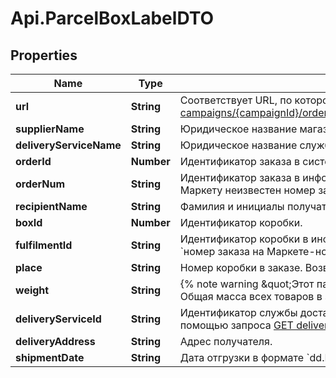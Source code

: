 # Api.ParcelBoxLabelDTO

## Properties

Name | Type | Description | Notes
------------ | ------------- | ------------- | -------------
**url** | **String** | Соответствует URL, по которому выполняется запрос [GET campaigns/{campaignId}/orders/{orderId}/delivery/shipments/{shipmentId}/boxes/{boxId}/label](../../reference/orders/generateOrderLabel.md).  | 
**supplierName** | **String** | Юридическое название магазина. | 
**deliveryServiceName** | **String** | Юридическое название службы доставки. | 
**orderId** | **Number** | Идентификатор заказа в системе Маркета. | 
**orderNum** | **String** | Идентификатор заказа в информационной системе магазина.  Совпадает с &#x60;orderId&#x60;, если Маркету неизвестен номер заказа в системе магазина.  | 
**recipientName** | **String** | Фамилия и инициалы получателя заказа. | 
**boxId** | **Number** | Идентификатор коробки. | 
**fulfilmentId** | **String** | Идентификатор коробки в информационной системе магазина.  Возвращается в формате: &#x60;номер заказа на Маркете-номер коробки&#x60;. Например, &#x60;7206821‑1&#x60;, &#x60;7206821‑2&#x60; и т. д.  | 
**place** | **String** | Номер коробки в заказе. Возвращается в формате: &#x60;номер места/общее количество мест&#x60;.  | 
**weight** | **String** | {% note warning \&quot;Этот параметр устарел\&quot; %}  Не используйте его.  {% endnote %}  Общая масса всех товаров в заказе. Возвращается в формате: &#x60;weight кг&#x60;.  | 
**deliveryServiceId** | **String** | Идентификатор службы доставки. Информацию о службе доставки можно получить с помощью запроса [GET delivery/services](../../reference/orders/getDeliveryServices.md). | 
**deliveryAddress** | **String** | Адрес получателя. | [optional] 
**shipmentDate** | **String** | Дата отгрузки в формате &#x60;dd.MM.yyyy&#x60;. | [optional] 


